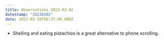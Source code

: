 ```yaml
---
title: Observations 2023-02-02
datestamp: "20230202"
date: 2023-03-10T06:37:46.000Z
---
```

- Shelling and eating pistachios is a great alternative to phone scrolling.